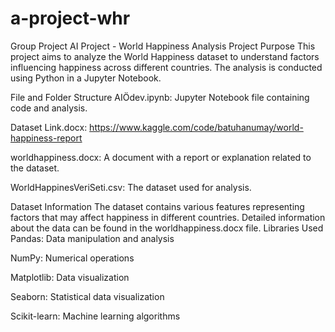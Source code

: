 # a-project-whr
Group Project
AI Project - World Happiness Analysis
Project Purpose
This project aims to analyze the World Happiness dataset to understand factors influencing happiness across different countries. The analysis is conducted using Python in a Jupyter Notebook.

File and Folder Structure
AIÖdev.ipynb: Jupyter Notebook file containing code and analysis.

Dataset Link.docx: https://www.kaggle.com/code/batuhanumay/world-happiness-report

worldhappiness.docx: A document with a report or explanation related to the dataset.

WorldHappinesVeriSeti.csv: The dataset used for analysis.

Dataset Information
The dataset contains various features representing factors that may affect happiness in different countries. Detailed information about the data can be found in the worldhappiness.docx file.                                                    Libraries Used
Pandas: Data manipulation and analysis

NumPy: Numerical operations

Matplotlib: Data visualization

Seaborn: Statistical data visualization

Scikit-learn: Machine learning algorithms
